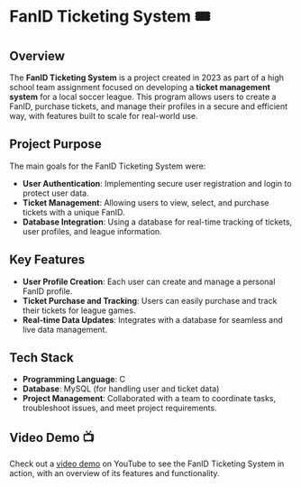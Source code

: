 # FanID Ticketing System 🎟️

## Overview
The **FanID Ticketing System** is a project created in 2023 as part of a high school team assignment focused on developing a **ticket management system** for a local soccer league. This program allows users to create a FanID, purchase tickets, and manage their profiles in a secure and efficient way, with features built to scale for real-world use.

## Project Purpose
The main goals for the FanID Ticketing System were:
- **User Authentication**: Implementing secure user registration and login to protect user data.
- **Ticket Management**: Allowing users to view, select, and purchase tickets with a unique FanID.
- **Database Integration**: Using a database for real-time tracking of tickets, user profiles, and league information.

## Key Features
- **User Profile Creation**: Each user can create and manage a personal FanID profile.
- **Ticket Purchase and Tracking**: Users can easily purchase and track their tickets for league games.
- **Real-time Data Updates**: Integrates with a database for seamless and live data management.

## Tech Stack
- **Programming Language**: C
- **Database**: MySQL (for handling user and ticket data)
- **Project Management**: Collaborated with a team to coordinate tasks, troubleshoot issues, and meet project requirements.

## Video Demo 📺
Check out a [video demo](https://www.youtube.com/watch?v=2lT3juizVZY) on YouTube to see the FanID Ticketing System in action, with an overview of its features and functionality.
